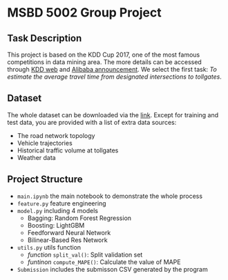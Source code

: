 # MSBD 5002 Group Project

## Task Description

This project is based on the KDD Cup 2017, one of the most famous competitions in data mining area. The more details can be accessed through [KDD web](https://www.kdd.org/kdd2017/announcements/view/announcing-kdd-cup-2017-highway-tollgates-traffic-flow-prediction) and [Alibaba announcement](https://tianchi.aliyun.com/competition/entrance/231597/information). We select the first task:  *To estimate the average travel time from designated intersections to tollgates*.

## Dataset

The whole dataset can be downloaded via the [link](https://file-1252789527.cos.ap-shenzhen-fsi.myqcloud.com/MSBD5002-Project/data.zip). Except for training and test data, you are provided with a list of extra data sources:

* The road network topology
* Vehicle trajectories
* Historical traffic volume at tollgates
* Weather data

## Project Structure

* `main.ipynb` the main notebook to demonstrate the whole process
* `feature.py` feature engineering
* `model.py` including 4 models
  * Bagging: Random Forest Regression
  * Boosting: LightGBM
  * Feedforward Neural Network
  * Bilinear-Based Res Network
* `utils.py` utils function
  * *function* `split_val()`: Split validation set
  * *funtinon* `compute_MAPE()`: Calculate the value of MAPE 
* `Submission` includes the submisson CSV generated by the program